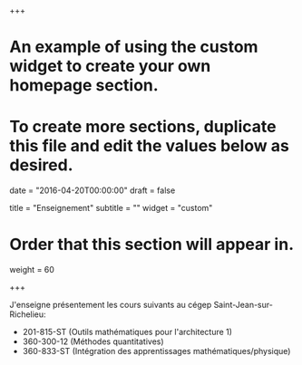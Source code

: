 +++
# An example of using the custom widget to create your own homepage section.
# To create more sections, duplicate this file and edit the values below as desired.

date = "2016-04-20T00:00:00"
draft = false

title = "Enseignement"
subtitle = ""
widget = "custom"

# Order that this section will appear in.
weight = 60

+++

J'enseigne présentement les cours suivants au cégep Saint-Jean-sur-Richelieu:

- 201-815-ST (Outils mathématiques pour l'architecture 1)
- 360-300-12 (Méthodes quantitatives)
- 360-833-ST (Intégration des apprentissages mathématiques/physique)

